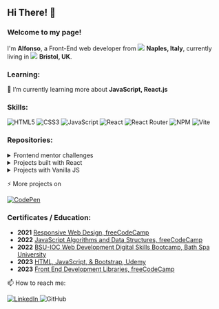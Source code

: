 ## Hi There! 👋
<!--
- 🔭 I’m currently working on ...
- 💬 Ask me about ...
-->

### Welcome to my page! 
<p> I'm <b>Alfonso</b>, a Front-End web developer from <img src="https://github.com/Alfo-code/Alfo-code/assets/91975532/461bc4b2-6744-48a4-a53d-0508c8acc006"/>
 <b>Naples, Italy</b>, currently living in <img src="https://github.com/Alfo-code/Alfo-code/assets/91975532/6498f032-dccf-4034-ad62-d82ebd09952b"/> <b>Bristol, UK</b>. </p>

### Learning:
🌱 I’m currently learning more about **JavaScript, React.js**

### Skills:

![HTML5](https://img.shields.io/badge/html5-%23E34F26.svg?style=for-the-badge&logo=html5&logoColor=white)
![CSS3](https://img.shields.io/badge/css3-%231572B6.svg?style=for-the-badge&logo=css3&logoColor=white)
![JavaScript](https://img.shields.io/badge/javascript-%23323330.svg?style=for-the-badge&logo=javascript&logoColor=%23F7DF1E)
![React](https://img.shields.io/badge/react-%2320232a.svg?style=for-the-badge&logo=react&logoColor=%2361DAFB)
![React Router](https://img.shields.io/badge/React_Router-CA4245?style=for-the-badge&logo=react-router&logoColor=white)
![NPM](https://img.shields.io/badge/NPM-%23CB3837.svg?style=for-the-badge&logo=npm&logoColor=white)
![Vite](https://img.shields.io/badge/vite-%23646CFF.svg?style=for-the-badge&logo=vite&logoColor=white)

### Repositories:
<details>
  <summary>Frontend mentor challenges</summary>
  <p><a href="https://www.frontendmentor.io/">Frontend Mentor</a> provides front-end challenges that include professional web designs.</p>
  <blockquote>
     <ul>
      <li><a href="https://github.com/Alfo-code/Front-endMentor">Qr code</a></li>
      <li><a href="https://github.com/Alfo-code/OrderSummaryComponent">Order Summary Component</a></li>
      <li><a href="https://github.com/Alfo-code/faq-accordion-card">Faq accordion</a></li>
  </blockquote>
</details>

<details>
  <summary>Projects built with React</summary>
  <blockquote>
     <ul>
      	<li><a href="https://github.com/Alfo-code/Digital-Business-card">Digital business card</a></li>
	<li><a href="https://github.com/Alfo-code/travel-journal">Travel Journal</a></li>
	<li><a href="https://github.com/Alfo-code/Quizzical">Quizzical</a></li>
	<li><a href="https://github.com/Alfo-code/drum-machine">Drum machine</a></li> 
	<li><a href="https://github.com/Alfo-code/calculator-react">Calculator</a></li> 
    </ul>
  </blockquote>
</details>

<details>
  <summary>Projects with Vanilla JS</summary>
  <blockquote>
    <ul>
      <li><a href="https://github.com/Alfo-code/unit-converter">Unit converter</a></li>
      <li><a href="https://github.com/Alfo-code/DvDeals_e-commerce">DvDeals e-commerce</a></li>
    </ul>
  </blockquote>
</details> 
	
⚡ More projects on
	
 <a href="https://codepen.io/alfo-code" target="_blank">![CodePen](https://img.shields.io/badge/Codepen-000000?style=for-the-badge&logo=codepen&logoColor=white)<a/>

### Certificates / Education:
 - **2021** [Responsive Web Design, freeCodeCamp](https://www.freecodecamp.org/certification/alfo/responsive-web-design)
 - **2022** [JavaScript Algorithms and Data Structures, freeCodeCamp](https://www.freecodecamp.org/certification/alfo/javascript-algorithms-and-data-structures)
 - **2022** [BSU-IOC Web Development Digital Skills Bootcamp, Bath Spa University](https://instituteofcoding.open.ac.uk/badges/images/badges/0xf29d4ec7d8952984ad93e80434b260076878e4eac96758c8f1836d463322129f/bsu_ioc_web_development_digital_skills_bootcamp__03_2022_03_2023__52.png)
 - **2023** [HTML, JavaScript, & Bootstrap, Udemy](https://www.udemy.com/certificate/UC-e10ef6b3-7bd3-4912-abcd-7c6d4980e2a3/)
 - **2023** [Front End Development Libraries, freeCodeCamp](https://www.freecodecamp.org/certification/alfo/front-end-development-libraries)
  
  
 📫 How to reach me: 
  
  <a href="https://www.linkedin.com/in/alfonso-starace-27b50a17a" target="_blank">![LinkedIn](https://img.shields.io/badge/linkedin-%230077B5.svg?style=for-the-badge&logo=linkedin&logoColor=white) <a/>
![GitHub](https://img.shields.io/badge/github-%23121011.svg?style=for-the-badge&logo=github&logoColor=white)
